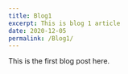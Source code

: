 ```yaml
---
title: Blog1
excerpt: This is blog 1 article
date: 2020-12-05
permalink: /Blog1/
---
```


This is the first blog post here.

